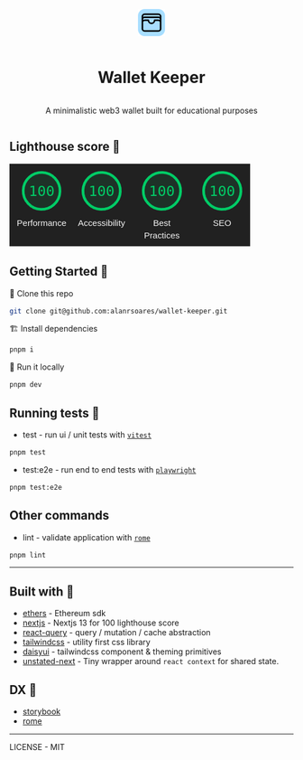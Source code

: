 <div style="display: grid; place-items: center;">

[![logo](public/favicon.png)](https://github.com/alanrsoares/wallet-keeper)

# Wallet Keeper

A minimalistic web3 wallet built for educational purposes

</div>

## Lighthouse score 🤩


[![lightouse-score](/lighthouse/full-100-score.png)](/lighthouse/walletkeeper-lighthouse-report.pdf)

## Getting Started  :rocket:

📇 Clone this repo

```bash
git clone git@github.com:alanrsoares/wallet-keeper.git
```

🏗️ Install dependencies

```bash 
pnpm i
```

🔨 Run it locally

```bash
pnpm dev
```

## Running tests 🧪

- test - run ui / unit tests with [`vitest`](https://vitest.dev/)
```bash
pnpm test
```

- test:e2e - run end to end tests with [`playwright`](https://playwright.dev/)
```bash
pnpm test:e2e
```

## Other commands

- lint - validate application with [`rome`](https://rome.tools)

```bash
pnpm lint
```

-------

## Built with :hammer:

- [ethers](https://ethers.io) - Ethereum sdk
- [nextjs](https://nextjs.org) - Nextjs 13 for 100 lighthouse score
- [react-query](https://tanstack.com/query) - query / mutation / cache abstraction
- [tailwindcss](https://tailwindcss.com) - utility first css library
- [daisyui](https://daisyui.com/) - tailwindcss component & theming primitives
- [unstated-next](https://github.com/jamiebuilds/unstated-next) - Tiny wrapper around `react context` for shared state.

## DX :rainbow:

- [storybook](https://storybook.js.org/)
- [rome](https://rome.tools)

---

LICENSE - MIT

